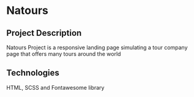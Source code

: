 # Natours    
  
## Project Description

Natours Project is a responsive landing page simulating a tour company page that offers many tours around the world 

## Technologies

HTML, SCSS and Fontawesome library

